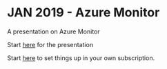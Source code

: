# JAN 2019 - Azure Monitor

A presentation on Azure Monitor

Start [here](doc/presentation.md) for the presentation

Start [here](code/demo3_setup.md) to set things up in your own subscription.